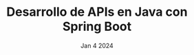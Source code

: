 ---
title: "Desarrollo de APIs en Java con Spring Boot"
summary: "Aprende Spring Boot desde cero"
date: "Jan 4 2024"
draft: false
tags:
- Spring
- Spring Boot
- Java
- APIs
- MySQL
- Bases de datos
---